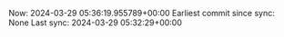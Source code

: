 Now: 2024-03-29 05:36:19.955789+00:00 Earliest commit since sync: None Last sync: 2024-03-29 05:32:29+00:00
